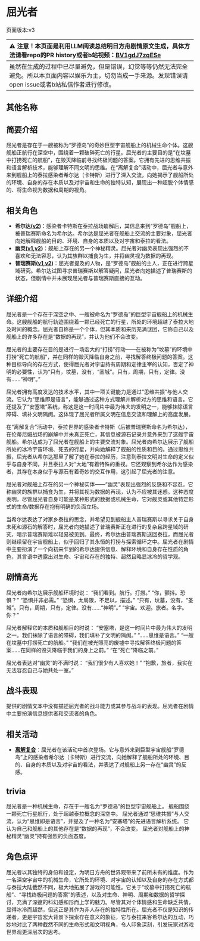 # 屈光者
页面版本:v3
 

| :warning: 注意！本页面是利用LLM阅读总结明日方舟剧情原文生成，具体方法请看repo的PR history或者b站视频：[BV1gdJ7zqESe](https://www.bilibili.com/video/BV1gdJ7zqESe/)         |
|:----------------------------|
| 虽然在生成的过程中已尽量避免，但是错误，幻觉等等仍然无法完全避免。所以本页面内容以娱乐为主，切勿当成一手来源。发现错误请open issue或者b站私信作者进行修改。|



## 其他名称

## 简要介绍
屈光者是存在于一艘被称为“罗德岛”的奇妙巨型宇宙舰船上的机械生命个体。这艘舰船正航行在深空中，围绕着一颗破碎死亡的行星。屈光者的主要目的是“在坟墓中打捞死亡的航船”，在毁灭降临前寻找终极问题的答案。它拥有先进的思维共振和语言解析技术，能够理解不同文明的思维。在“离解复合”活动中，屈光者与意外来到舰船上的泰拉感染者希尔达（卡特斯）进行了深入交流，向她揭示了舰船所处的环境、自身的存在本质以及对宇宙和生命的独特认知，展现出一种超脱个体情感的、将生命视为数据和周期的视角。
## 相关角色
-   **希尔达([v2](extended_char_xi_er_da.md))**：感染者卡特斯在泰拉战场崩解后，其信息来到“罗德岛”舰船上，被普瑞赛斯命名为希尔达。希尔达是屈光者在舰船上交流的主要对象，屈光者向她解释舰船的目的、环境、自身的本质以及对宇宙和泰拉的看法。
-   **幽灵([v1](../chars/extended_char_you_ling.md),[v2](extended_char_you_ling.md))**：舰船上存在的另一个神秘精灵。屈光者对幽灵表现出强烈的不喜欢和无法容忍，认为其族群以捕食为生，并将幽灵视为数据的再现。
-   **普瑞赛斯([v1](../chars/extended_char_pu_rui_sai_si.md),[v2](extended_char_pu_rui_sai_si.md))**：屈光者提及的人物，是“罗德岛”舰船的主人，正在进行跨星域研究。希尔达试图寻求普瑞赛斯以解答疑问，屈光者向她描述了普瑞赛斯的状态，但剧情中并未展现屈光者与普瑞赛斯直接的互动。
## 详细介绍
屈光者是一个存在于深空之中、一艘被命名为“罗德岛”的巨型宇宙舰船上的机械生命。这艘舰船的航行轨迹围绕着一颗已经死亡的行星，所处的环境超越了泰拉大地及时间的概念。屈光者自称是一个个体，但其本质和来历充满谜团，它称自己以及舰船上的许多存在是“数据的再现”，并认为他们不会改变。

屈光者的主要存在目的是进行一场宏大的“打捞”行动——在被称为“坟墓”的环境中打捞“死亡的航船”，并在同样的毁灭降临自身之前，寻找解答终极问题的答案。这种目标导向的存在方式，使得屈光者对宇宙持有周期和定律主宰的认知，否定了神明的必要性，认为“只有，坟墓，没有，“圣城”。只有，周期，只有，定律。没有......“神明”。”

屈光者拥有高度发达的技术水平，其中一项关键能力是通过“思维共振”与他人交流。它认为“思维即是语言”，能够通过这种方式理解并解析对方的思维和语言。它还提及了“安塞塔”系统，称这是这一时间片中最为伟大的发明之一，能够抹除语言障碍、填补文明隔阂。这体现了屈光者所属文明在信息交流和理解上的高度发展。

在“离解复合”活动中，泰拉世界的感染者卡特斯（后被普瑞赛斯命名为希尔达），在伦蒂尼姆战场的崩解中并未真正死亡，其信息被源石记录并意外来到了这艘宇宙舰船。希尔达成为了屈光者在舰船上的主要交流对象。屈光者向希尔达展示了舰船所处的冰冷宇宙环境、死去的行星，并向她解释了舰船的性质和目的。通过思维共振，屈光者从希尔达那里了解了她在泰拉的经历，注意到泰拉文明对生命的定义似乎与自身不同，并且泰拉人对“大地”有着特殊的重视。它还观察到希尔达作为感染者，其存在本身似乎与源石有着奇妙的交互作用，这引起了屈光者的注意。

屈光者对舰船上存在的另一个神秘实体——“幽灵”表现出强烈的反感和不容忍。它称幽灵的族群以捕食为生，并将其视为数据的再现，认为不应被其迷惑。这种态度表明，尽管屈光者自身可能是某种形式的数据或机械生命，它对舰灵或其他特定形式的生命/数据存在抱有明确的负面立场。

当希尔达表达了对家乡泰拉的思念，并希望见到舰船主人普瑞赛斯以寻求关于自身未死和源石的解答时，屈光者向她描述了普瑞赛斯正在进行的复杂且跨星域的研究，暗示普瑞赛斯难以轻易被见到。最终，希尔达由普瑞赛斯送回泰拉，而屈光者则继续留在宇宙舰船上，似乎回归了其永恒的打捞与探索循环之中。屈光者在剧情中主要扮演了一个向初来乍到的希尔达提供信息、解释环境和自身存在性质的角色，其言语中透露出对生命、宇宙和存在的独特、超然且略显冰冷的哲学观。
## 剧情高光
屈光者向希尔达展示舰船环境时说：
“我们看到。航行。打捞。”
“你，颤抖。恐惧？”
“恐惧并非必需。”
“恐惧，太局限，不足以，描述。”
“只有，坟墓，没有，“圣城”。只有，周期，只有，定律。没有......“神明”。”
“宇宙。欢迎。旅者。名字。你？”

屈光者解释它的本质和舰船目的时说：
“安塞塔，是这一时间片中最为伟大的发明之一。我们抹除了语言的障碍，我们填补了文明的隔阂。”
“......思维是语言。”
“一艘在坟墓中打捞死亡的航船。”
“我们在被光照亮的废墟中寻找解答终极问题的答案......在同样的毁灭降临于我们的身上之前。”
“在“死亡”降临之前。”

屈光者表达对“幽灵”的不满时说：
“我们很少有人喜欢她！”
“抱歉，旅者，我实在无法容忍自己与她共处一室。”
## 战斗表现
提供的剧情文本中没有描述屈光者的战斗能力或其参与战斗的表现。屈光者在剧情中主要扮演信息提供者和交流者的角色。
## 相关活动
-   **[离解复合](../stories/main_15.md)**：屈光者在该活动中首次登场。它与意外来到巨型宇宙舰船“罗德岛”上的感染者希尔达（卡特斯）进行交流，向她解释了舰船所处的环境、目的、自身的本质以及对宇宙的看法，并表达了对舰船上另一存在“幽灵”的反感。
## trivia
屈光者是一种机械生命，存在于一艘名为“罗德岛”的巨型宇宙舰船上。
舰船围绕一颗死亡行星航行，处于超越泰拉概念的深空中。
屈光者通过“思维共振”与人交流，认为“思维即是语言”，并提及了一种名为“安塞塔”的先进语言解析系统。
它认为自己和舰船上的其他存在是“数据的再现”，不会改变。
屈光者对舰船上的神秘精灵“幽灵”持有强烈的负面态度。
## 角色点评
屈光者以其独特的身份和设定，为明日方舟的世界观带来了前所未有的维度。作为一名深空宇宙中的机械生命，它所处的环境、对宇宙的认知以及自身的存在方式都与泰拉大陆截然不同，极大地拓展了游戏的可能性。它关于“坟墓中打捞死亡的航船”、“寻找终极问题的答案”的表述，以及对生命、神明、周期和数据的哲学探讨，充满了深邃的科幻感和形而上学的魅力。尽管其对个体情感和生命缺乏共情，显得冰冷而超然，但这正是其作为非人存在的独特性所在。屈光者不仅是知识的传递者，更是宇宙宏大背景下探索存在意义的象征，它与泰拉来客希尔达的互动，巧妙地对比了两种截然不同的生命形式和文明视角，令人印象深刻，引发玩家对游戏世界观更深层次的思考。